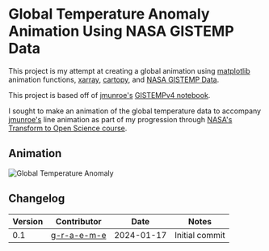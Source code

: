 # Global Temperature Anomaly Animation Using NASA GISTEMP Data

This project is my attempt at creating a global animation using [matplotlib](https://github.com/matplotlib/matplotlib) animation functions, [xarray](https://github.com/pydata/xarray), [cartopy](https://github.com/SciTools/cartopy), and [NASA GISTEMP Data](https://data.giss.nasa.gov/gistemp/).

This project is based off of [jmunroe's](https://github.com/jmunroe) [GISTEMPv4 notebook](https://github.com/jmunroe/OpenScienceExample_GISTEMPv4/blob/main/GISTEMPv4.ipynb). 

I sought to make an animation of the global temperature data to accompany [jmunroe's](https://github.com/jmunroe) line animation as part of my progression through [NASA's Transform to Open Science course](https://app.openscience101.org/).

## Animation
![Global Temperature Anomaly](global-temperature-anomaly.gif)

## Changelog
| Version | Contributor | Date | Notes |
|---|---|---|---|
| 0.1 | [g-r-a-e-m-e](https://github.com/g-r-a-e-m-e) | 2024-01-17 | Initial commit |

